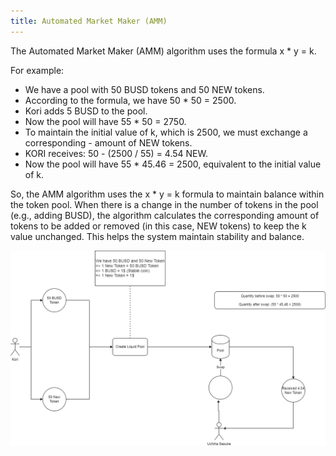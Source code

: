 ```yaml
---
title: Automated Market Maker (AMM)
---
```


The Automated Market Maker (AMM) algorithm uses the formula x \* y = k.

For example:

- We have a pool with 50 BUSD tokens and 50 NEW tokens.
- According to the formula, we have 50 * 50 = 2500.
- Kori adds 5 BUSD to the pool.
- Now the pool will have 55 * 50 = 2750.
- To maintain the initial value of k, which is 2500, we must exchange a corresponding - amount of NEW tokens.
- KORI receives: 50 - (2500 / 55) = 4.54 NEW.
- Now the pool will have 55 * 45.46 = 2500, equivalent to the initial value of k.

So, the AMM algorithm uses the x * y = k formula to maintain balance within the token pool. When there is a change in the number of tokens in the pool (e.g., adding BUSD), the algorithm calculates the corresponding amount of tokens to be added or removed (in this case, NEW tokens) to keep the k value unchanged. This helps the system maintain stability and balance.

![Image](https://raw.githubusercontent.com/quankori/quankori.github.io/master/src/images/blockchain/2.PNG)
